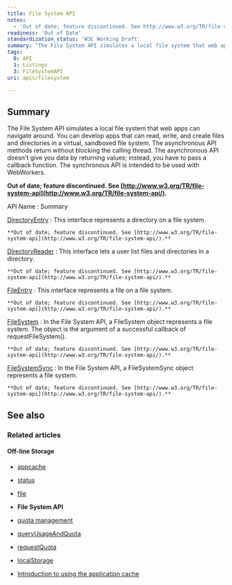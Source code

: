 ```yaml
---
title: File System API
notes:
  - 'Out of date; feature discontinued. See http://www.w3.org/TR/file-system-api/.'
readiness: 'Out of Date'
standardization_status: 'W3C Working Draft'
summary: "The File System API simulates a local file system that web apps can navigate around. You can develop apps that can read, write, and create files and directories in a virtual, sandboxed file system. The asynchronous API methods return without blocking the calling thread. The asynchronous API doesn't give you data by returning values; instead, you have to pass a callback function. The synchronous API is intended to be used with WebWorkers.\n"
tags:
  0: API
  1: Listings
  3: FileSystemAPI
uri: apis/filesystem

---
```

## Summary

The File System API simulates a local file system that web apps can navigate around. You can develop apps that can read, write, and create files and directories in a virtual, sandboxed file system. The asynchronous API methods return without blocking the calling thread. The asynchronous API doesn't give you data by returning values; instead, you have to pass a callback function. The synchronous API is intended to be used with WebWorkers.

**Out of date; feature discontinued. See [http://www.w3.org/TR/file-system-api](http://www.w3.org/TR/file-system-api/).**

API Name
:   Summary

[DirectoryEntry](/apis/filesystem/DirectoryEntry)
:   This interface represents a directory on a file system.

    **Out of date; feature discontinued. See [http://www.w3.org/TR/file-system-api](http://www.w3.org/TR/file-system-api/).**

[DirectoryReader](/apis/filesystem/DirectoryReader)
:   This interface lets a user list files and directories in a directory.

    **Out of date; feature discontinued. See [http://www.w3.org/TR/file-system-api](http://www.w3.org/TR/file-system-api/).**

[FileEntry](/apis/filesystem/FileEntry)
:   This interface represents a file on a file system.

    **Out of date; feature discontinued. See [http://www.w3.org/TR/file-system-api](http://www.w3.org/TR/file-system-api/).**

[FileSystem](/apis/filesystem/FileSystem)
:   In the File System API, a FileSystem object represents a file system. The object is the argument of a successful callback of requestFileSystem().

    **Out of date; feature discontinued. See [http://www.w3.org/TR/file-system-api](http://www.w3.org/TR/file-system-api/).**

[FileSystemSync](/apis/filesystem/FileSystemSync)
:   In the File System API, a FileSystemSync object represents a file system.

    **Out of date; feature discontinued. See [http://www.w3.org/TR/file-system-api](http://www.w3.org/TR/file-system-api/).**

## See also

### Related articles

#### Off-line Storage

-   [appcache](/apis/appcache)

-   [status](/apis/appcache/ApplicationCache/status)

-   [file](/apis/file)

-   **File System API**

-   [quota management](/apis/quota_management)

-   [queryUsageAndQuota](/apis/quota_management/queryUsageAndQuota)

-   [requestQuota](/apis/quota_management/requestQuota)

-   [localStorage](/apis/web-storage/Storage/localStorage)

-   [Introduction to using the application cache](/tutorials/appcache_beginner)
